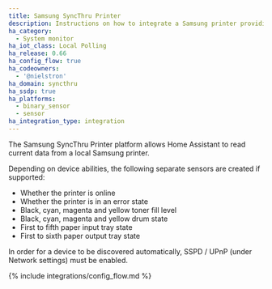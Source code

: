 ```yaml
---
title: Samsung SyncThru Printer
description: Instructions on how to integrate a Samsung printer providing SyncThru within Home Assistant.
ha_category:
  - System monitor
ha_iot_class: Local Polling
ha_release: 0.66
ha_config_flow: true
ha_codeowners:
  - '@nielstron'
ha_domain: syncthru
ha_ssdp: true
ha_platforms:
  - binary_sensor
  - sensor
ha_integration_type: integration
---
```


The Samsung SyncThru Printer platform allows Home Assistant to read current data from a local Samsung printer.  

Depending on device abilities, the following separate sensors are created if supported:

- Whether the printer is online
- Whether the printer is in an error state
- Black, cyan, magenta and yellow toner fill level
- Black, cyan, magenta and yellow drum state
- First to fifth paper input tray state
- First to sixth paper output tray state

In order for a device to be discovered automatically, SSPD / UPnP (under Network settings) must be enabled.

{% include integrations/config_flow.md %}

